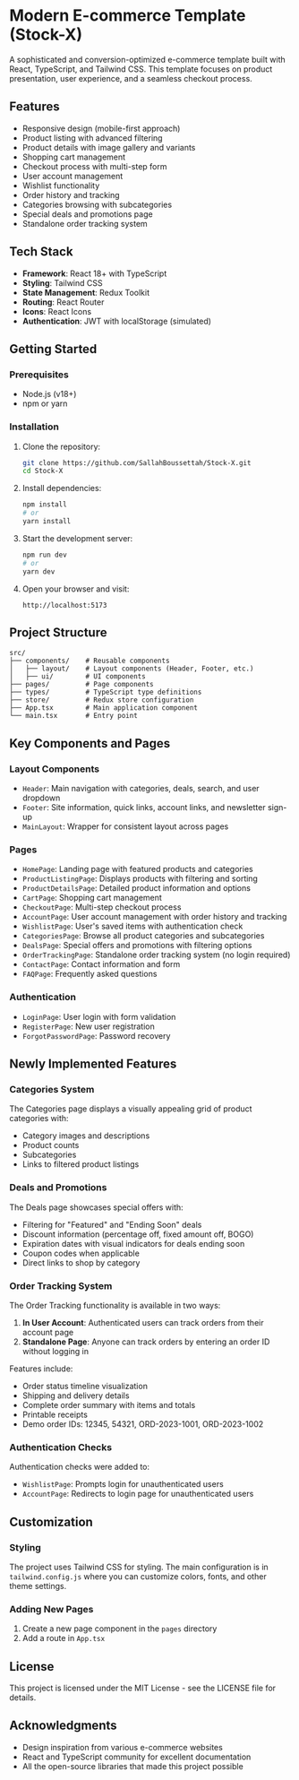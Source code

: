 # Modern E-commerce Template (Stock-X)

A sophisticated and conversion-optimized e-commerce template built with React, TypeScript, and Tailwind CSS. This template focuses on product presentation, user experience, and a seamless checkout process.

## Features

- Responsive design (mobile-first approach)
- Product listing with advanced filtering
- Product details with image gallery and variants
- Shopping cart management
- Checkout process with multi-step form
- User account management
- Wishlist functionality
- Order history and tracking
- Categories browsing with subcategories
- Special deals and promotions page
- Standalone order tracking system

## Tech Stack

- **Framework**: React 18+ with TypeScript
- **Styling**: Tailwind CSS
- **State Management**: Redux Toolkit
- **Routing**: React Router
- **Icons**: React Icons
- **Authentication**: JWT with localStorage (simulated)

## Getting Started

### Prerequisites

- Node.js (v18+)
- npm or yarn

### Installation

1. Clone the repository:
   ```bash
   git clone https://github.com/SallahBoussettah/Stock-X.git
   cd Stock-X
   ```

2. Install dependencies:
   ```bash
   npm install
   # or
   yarn install
   ```

3. Start the development server:
   ```bash
   npm run dev
   # or
   yarn dev
   ```

4. Open your browser and visit:
   ```
   http://localhost:5173
   ```

## Project Structure

```
src/
├── components/    # Reusable components
│   ├── layout/    # Layout components (Header, Footer, etc.)
│   ├── ui/        # UI components
├── pages/         # Page components
├── types/         # TypeScript type definitions
├── store/         # Redux store configuration
├── App.tsx        # Main application component
└── main.tsx       # Entry point
```

## Key Components and Pages

### Layout Components
- `Header`: Main navigation with categories, deals, search, and user dropdown
- `Footer`: Site information, quick links, account links, and newsletter sign-up
- `MainLayout`: Wrapper for consistent layout across pages

### Pages
- `HomePage`: Landing page with featured products and categories
- `ProductListingPage`: Displays products with filtering and sorting
- `ProductDetailsPage`: Detailed product information and options
- `CartPage`: Shopping cart management
- `CheckoutPage`: Multi-step checkout process
- `AccountPage`: User account management with order history and tracking
- `WishlistPage`: User's saved items with authentication check
- `CategoriesPage`: Browse all product categories and subcategories
- `DealsPage`: Special offers and promotions with filtering options
- `OrderTrackingPage`: Standalone order tracking system (no login required)
- `ContactPage`: Contact information and form
- `FAQPage`: Frequently asked questions

### Authentication
- `LoginPage`: User login with form validation
- `RegisterPage`: New user registration
- `ForgotPasswordPage`: Password recovery

## Newly Implemented Features

### Categories System
The Categories page displays a visually appealing grid of product categories with:
- Category images and descriptions
- Product counts
- Subcategories
- Links to filtered product listings

### Deals and Promotions
The Deals page showcases special offers with:
- Filtering for "Featured" and "Ending Soon" deals
- Discount information (percentage off, fixed amount off, BOGO)
- Expiration dates with visual indicators for deals ending soon
- Coupon codes when applicable
- Direct links to shop by category

### Order Tracking System
The Order Tracking functionality is available in two ways:
1. **In User Account**: Authenticated users can track orders from their account page
2. **Standalone Page**: Anyone can track orders by entering an order ID without logging in

Features include:
- Order status timeline visualization
- Shipping and delivery details
- Complete order summary with items and totals
- Printable receipts
- Demo order IDs: 12345, 54321, ORD-2023-1001, ORD-2023-1002

### Authentication Checks
Authentication checks were added to:
- `WishlistPage`: Prompts login for unauthenticated users
- `AccountPage`: Redirects to login page for unauthenticated users

## Customization

### Styling
The project uses Tailwind CSS for styling. The main configuration is in `tailwind.config.js` where you can customize colors, fonts, and other theme settings.

### Adding New Pages
1. Create a new page component in the `pages` directory
2. Add a route in `App.tsx`

## License
This project is licensed under the MIT License - see the LICENSE file for details.

## Acknowledgments
- Design inspiration from various e-commerce websites
- React and TypeScript community for excellent documentation
- All the open-source libraries that made this project possible
